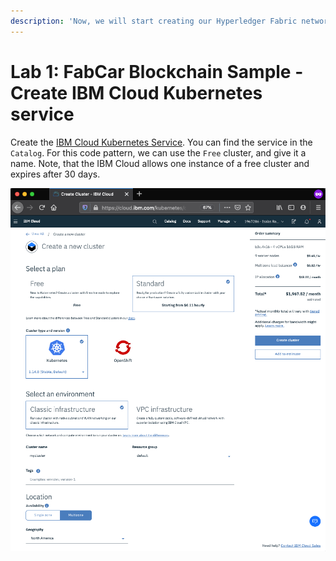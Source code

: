 ```yaml
---
description: 'Now, we will start creating our Hyperledger Fabric network on the IBM Cloud.'
---
```


# Lab 1: FabCar Blockchain Sample - Create IBM Cloud Kubernetes service

Create the [IBM Cloud Kubernetes Service](https://cloud.ibm.com/catalog/infrastructure/containers-kubernetes). You can find the service in the `Catalog`. For this code pattern, we can use the `Free` cluster, and give it a name. Note, that the IBM Cloud allows one instance of a free cluster and expires after 30 days.

![Kubernetes service creation](../.gitbook/assets/preparing%20%282%29.gif)

